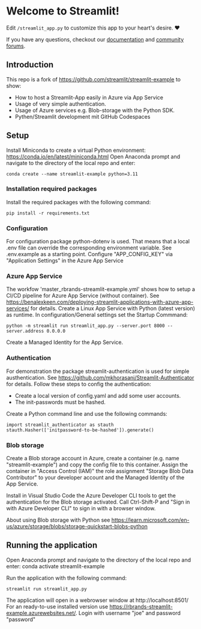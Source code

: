 # Welcome to Streamlit!

Edit `/streamlit_app.py` to customize this app to your heart's desire. :heart:

If you have any questions, checkout our [documentation](https://docs.streamlit.io) and [community
forums](https://discuss.streamlit.io).

## Introduction
This repo is a fork of https://github.com/streamlit/streamlit-example to show:
- How to host a Streamlit-App easily in Azure via App Service
- Usage of very simple authentication.
- Usage of Azure services e.g. Blob-storage with the Python SDK.
- Pythen/Streamlit development mit GitHub Codespaces

## Setup
Install Miniconda to create a virtual Python environment: https://conda.io/en/latest/miniconda.html
Open Anaconda prompt and navigate to the directory of the local repo and enter:

    conda create --name streamlit-example python=3.11

### Installation required packages
Install the required packages with the following command:

    pip install -r requirements.txt

### Configuration
For configuration package python-dotenv is used. That means that a local .env file can override the corresponding environment variable. See .env.example as a starting point. Configure "APP_CONFIG_KEY" via "Application Settings" in the Azure App Service

### Azure App Service
The workfow 'master_rbrands-streamlit-example.yml' shows how to setup a CI/CD pipeline for Azure App Service (without container). See https://benalexkeen.com/deploying-streamlit-applications-with-azure-app-services/ for details. Create a Linux App Service with Python (latest version) as runtime. In configuration/General settings set the Startup Commmand:
    
    python -m streamlit run streamlit_app.py --server.port 8000 --server.address 0.0.0.0

Create a Managed Identity for the App Service.

### Authentication
For demonstration the package streamlit-authentication is used for simple austhentication. See https://github.com/mkhorasani/Streamlit-Authenticator for details. Follow these steps to config the authentication:
- Create a local version of config.yaml and add some user accounts. 
- The init-passwords must be hashed. 

Create a Python command line and use the following commands:

    import streamlit_authenticator as stauth
    stauth.Hasher(['initpassword-to-be-hashed']).generate()

### Blob storage
Create a Blob storage account in Azure, create a container (e.g. name "streamlit-example") and copy the config file to this container. Assign the container in "Access Control (IAM)" the role assignment "Storage Blob Data Contributor" to your developer account and the Managed Identity of the App Service.

Install in Visual Studio Code the Azure Developer CLI tools to get the authentication for the Blob storage activated. Call Ctrl-Shift-P and "Sign in with Azure Developer CLI" to sign in with a browser window.

About using Blob storage with Python see https://learn.microsoft.com/en-us/azure/storage/blobs/storage-quickstart-blobs-python

## Running the application
Open Anaconda prompt and navigate to the directory of the local repo and enter:
    conda activate streamlit-example

Run the application with the following command:

    streamlit run streamlit_app.py

The application will open in a webrowser window at http://localhost:8501/
For an ready-to-use installed version use https://rbrands-streamlit-example.azurewebsites.net/. Login with username "joe" and password "password"